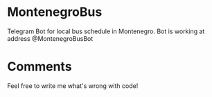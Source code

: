 # MontenegroBus
Telegram Bot for local bus schedule in Montenegro.
Bot is working at address @MontenegroBusBot

# Comments
Feel free to write me what's wrong with code!
